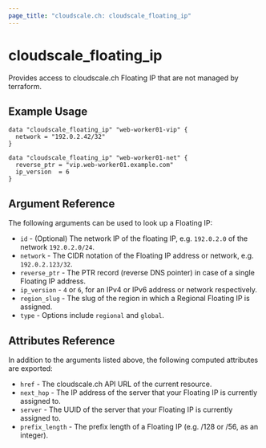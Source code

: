 ```yaml
---
page_title: "cloudscale.ch: cloudscale_floating_ip"
---
```


# cloudscale\_floating\_ip

Provides access to cloudscale.ch Floating IP that are not managed by terraform.

## Example Usage

```hcl
data "cloudscale_floating_ip" "web-worker01-vip" {
  network = "192.0.2.42/32"
}

data "cloudscale_floating_ip" "web-worker01-net" {
  reverse_ptr = "vip.web-worker01.example.com"
  ip_version  = 6
}
```

## Argument Reference

The following arguments can be used to look up a Floating IP:

* `id` - (Optional) The network IP of the floating IP, e.g. `192.0.2.0` of the network `192.0.2.0/24`.
* `network` - The CIDR notation of the Floating IP address or network, e.g. `192.0.2.123/32`.
* `reverse_ptr` - The PTR record (reverse DNS pointer) in case of a single Floating IP address.
* `ip_version` - `4` or `6`, for an IPv4 or IPv6 address or network respectively.
* `region_slug` - The slug of the region in which a Regional Floating IP is assigned.
* `type` - Options include `regional` and `global`.

## Attributes Reference

In addition to the arguments listed above, the following computed attributes are exported:

* `href` - The cloudscale.ch API URL of the current resource.
* `next_hop` - The IP address of the server that your Floating IP is currently assigned to.
* `server` - The UUID of the server that your Floating IP is currently assigned to.
* `prefix_length` - The prefix length of a Floating IP (e.g. /128 or /56, as an integer).
